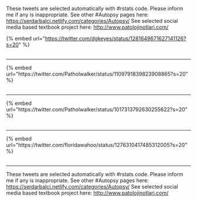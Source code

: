

These tweets are selected automatically with #rstats code. Please inform me if any is inappropriate.
See other #Autopsy pages here: https://serdarbalci.netlify.com/categories/Autopsy/ 
See selected social media based textbook project here: http://www.patolojinotlari.com/

{% embed url="https://twitter.com/dgkeyes/status/1281649671627141126?s=20" %}<br>
<br>
<hr>
{% embed url="https://twitter.com/Patholwalker/status/1109791839823908865?s=20" %}<br>
<br>
<hr>
{% embed url="https://twitter.com/Patholwalker/status/1017313792630255622?s=20" %}<br>
<br>
<hr>
{% embed url="https://twitter.com/floridawahoo/status/1276310417485312005?s=20" %}<br>
<br>
<hr>


These tweets are selected automatically with #rstats code. Please inform me if any is inappropriate.
See other #Autopsy pages here: https://serdarbalci.netlify.com/categories/Autopsy/ 
See selected social media based textbook project here: http://www.patolojinotlari.com/
